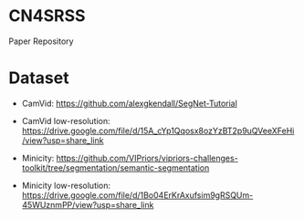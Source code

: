 # CN4SRSS
Paper Repository

# Dataset
* CamVid: https://github.com/alexgkendall/SegNet-Tutorial

* CamVid low-resolution: https://drive.google.com/file/d/15A_cYp1Qqosx8ozYzBT2p9uQVeeXFeHi/view?usp=share_link

* Minicity: https://github.com/VIPriors/vipriors-challenges-toolkit/tree/segmentation/semantic-segmentation

* Minicity low-resolution: https://drive.google.com/file/d/1Bo04ErKrAxufsim9gRSQUm-45WUznmPP/view?usp=share_link

